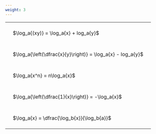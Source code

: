 ```yaml
---
weight: 3
---
```


<style type="text/css">
#T_5af7a th.col_heading {
  text-align: left;
  font-size: 1em;
}
#T_5af7a td {
  text-align: left;
  font-size: 1em;
  padding: 1.5em;
}
</style>
<table id="T_5af7a">
  <thead>
  </thead>
  <tbody>
    <tr>
      <td id="T_5af7a_row0_col0" class="data row0 col0" >$\log_a{(xy)} = \log_a{x} + log_a{y}$</td>
    </tr>
    <tr>
      <td id="T_5af7a_row1_col0" class="data row1 col0" >$\log_a{\left(\dfrac{x}{y}\right)} = \log_a{x} - log_a{y}$</td>
    </tr>
    <tr>
      <td id="T_5af7a_row2_col0" class="data row2 col0" >$\log_a{x^n} = n\log_a{x}$</td>
    </tr>
    <tr>
      <td id="T_5af7a_row3_col0" class="data row3 col0" >$\log_a{\left(\dfrac{1}{x}\right)} = -\log_a{x}$</td>
    </tr>
    <tr>
      <td id="T_5af7a_row4_col0" class="data row4 col0" >$\log_a{x} = \dfrac{\log_b{x}}{\log_b{a}}$</td>
    </tr>
  </tbody>
</table>
